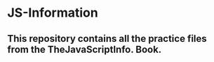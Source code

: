 # JS-Information

## This repository contains all the practice files from the TheJavaScriptInfo. Book.
